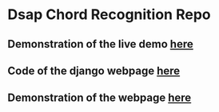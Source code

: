 # Dsap Chord Recognition Repo


## Demonstration of the live demo [here](https://www.youtube.com/watch?v=SsERadSrkEs)

## Code of the django webpage [here](https://github.com/gferrate/chord_recognition/)

## Demonstration of the webpage [here](https://www.youtube.com/watch?v=3Lcbcv98Nm8)
